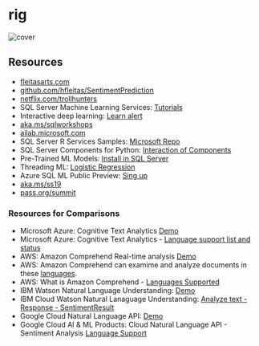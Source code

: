 # rig
![cover](https://github.com/hfleitas/SentimentPrediction/blob/master/PASSInsights201908-Dev/cover.png)

## Resources

* [fleitasarts.com](http://fleitasarts.com)
* [github.com/hfleitas/SentimentPrediction](https://github.com/hfleitas/SentimentPrediction)
* [netflix.com/trollhunters](https://netflix.com/trollhunters)
* SQL Server Machine Learning Services: [Tutorials](http://aka.ms/mlsqldev)
* Interactive deep learning: [Learn alert](https://aka.ms/AA3dz6b)
* [aka.ms/sqlworkshops](https://aka.ms/sqlworkshops)
* [ailab.microsoft.com](https://ailab.microsoft.com)
* SQL Server R Services Samples: [Microsoft Repo](https://github.com/Microsoft/SQL-Server-R-Services-Samples)
* SQL Server Components for Python: [Interaction of Components](https://docs.microsoft.com/sql/advanced-analytics/python/new-components-in-sql-server-to-support-python-integration)
* Pre-Trained ML Models: [Install in SQL Server](https://docs.microsoft.com/sql/advanced-analytics/r/install-pretrained-models-sql-server)
* Threading ML: [Logistic Regression](https://docs.microsoft.com/machine-learning-server/python-reference/microsoftml/rx-logistic-regression)
* Azure SQL ML Public Preview: [Sing up](https://docs.microsoft.com/azure/sql-database/sql-database-machine-learning-services-overview#signup)
* [aka.ms/ss19](https://aka.ms/ss19)
* [pass.org/summit](https://www.pass.org/summit/2019/Learn/SpeakerDetails.aspx?spid=4116)

### Resources for Comparisons

* Microsoft Azure: Cognitive Text Analytics [Demo](https://azure.microsoft.com/services/cognitive-services/text-analytics/)
* Microsoft Azure: Cognitive Text Analytics - [Language support list and status](https://docs.microsoft.com/azure/cognitive-services/text-analytics/language-support#language-list-and-status)
* AWS: Amazon Comprehend Real-time analysis [Demo](https://console.aws.amazon.com/comprehend/v2/home)
* AWS: Amazon Comprehend can examime and analyze documents in these [languages](https://docs.aws.amazon.com/comprehend/latest/dg/supported-languages.html).
* AWS: What is Amazon Comprehend - [Languages Supported](https://docs.aws.amazon.com/comprehend/latest/dg/what-is.html)
* IBM Watson Natural Language Understanding: [Demo](https://www.ibm.com/watson/services/natural-language-understanding/)
* IBM Cloud Watson Natural Lanaguage Understanding: [Analyze text - Response - SentimentResult](https://cloud.ibm.com/apidocs/natural-language-understanding#analyze-text)
* Google Cloud Natural Language API: [Demo](https://cloud.google.com/natural-language)
* Google Cloud AI & ML Products: Cloud Natural Language API - Sentiment Analysis [Language Support](https://cloud.google.com/natural-language/docs/languages)